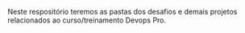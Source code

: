 Neste respositório teremos as pastas dos desafios e demais projetos relacionados ao curso/treinamento Devops Pro.
